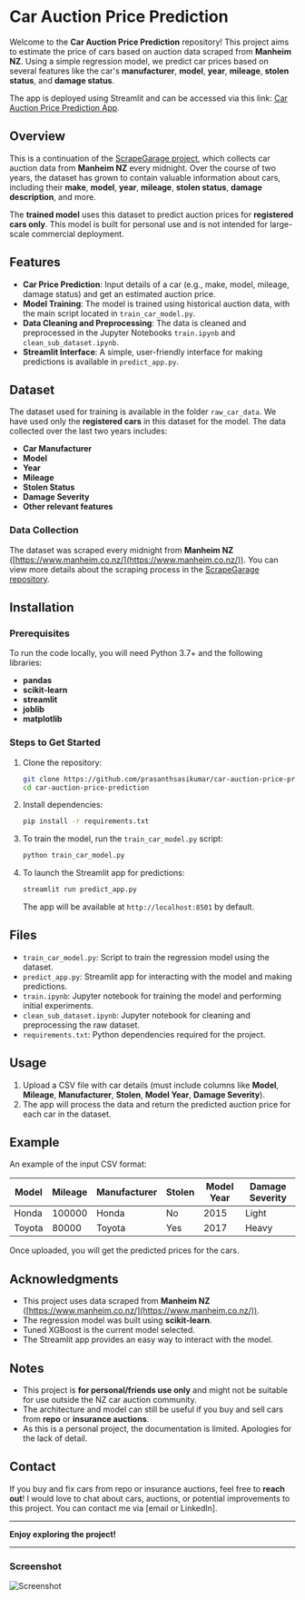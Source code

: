 # Car Auction Price Prediction

Welcome to the **Car Auction Price Prediction** repository! This project aims to estimate the price of cars based on auction data scraped from **Manheim NZ**. Using a simple regression model, we predict car prices based on several features like the car's **manufacturer**, **model**, **year**, **mileage**, **stolen status**, and **damage status**.

The app is deployed using Streamlit and can be accessed via this link: [Car Auction Price Prediction App](https://nz-car-auction.streamlit.app/).

## Overview

This is a continuation of the [ScrapeGarage project](https://github.com/prasanthsasikumar/ScrapeGarage), which collects car auction data from **Manheim NZ** every midnight. Over the course of two years, the dataset has grown to contain valuable information about cars, including their **make**, **model**, **year**, **mileage**, **stolen status**, **damage description**, and more.

The **trained model** uses this dataset to predict auction prices for **registered cars only**. This model is built for personal use and is not intended for large-scale commercial deployment.

## Features

* **Car Price Prediction**: Input details of a car (e.g., make, model, mileage, damage status) and get an estimated auction price.
* **Model Training**: The model is trained using historical auction data, with the main script located in `train_car_model.py`.
* **Data Cleaning and Preprocessing**: The data is cleaned and preprocessed in the Jupyter Notebooks `train.ipynb` and `clean_sub_dataset.ipynb`.
* **Streamlit Interface**: A simple, user-friendly interface for making predictions is available in `predict_app.py`.

## Dataset

The dataset used for training is available in the folder `raw_car_data`. We have used only the **registered cars** in this dataset for the model. The data collected over the last two years includes:

* **Car Manufacturer**
* **Model**
* **Year**
* **Mileage**
* **Stolen Status**
* **Damage Severity**
* **Other relevant features**

### Data Collection

The dataset was scraped every midnight from **Manheim NZ** ([https://www.manheim.co.nz/](https://www.manheim.co.nz/)). You can view more details about the scraping process in the [ScrapeGarage repository](https://github.com/prasanthsasikumar/ScrapeGarage).

## Installation

### Prerequisites

To run the code locally, you will need Python 3.7+ and the following libraries:

* **pandas**
* **scikit-learn**
* **streamlit**
* **joblib**
* **matplotlib**

### Steps to Get Started

1. Clone the repository:

   ```bash
   git clone https://github.com/prasanthsasikumar/car-auction-price-prediction.git
   cd car-auction-price-prediction
   ```

2. Install dependencies:

   ```bash
   pip install -r requirements.txt
   ```

3. To train the model, run the `train_car_model.py` script:

   ```bash
   python train_car_model.py
   ```

4. To launch the Streamlit app for predictions:

   ```bash
   streamlit run predict_app.py
   ```

   The app will be available at `http://localhost:8501` by default.

## Files

* `train_car_model.py`: Script to train the regression model using the dataset.
* `predict_app.py`: Streamlit app for interacting with the model and making predictions.
* `train.ipynb`: Jupyter notebook for training the model and performing initial experiments.
* `clean_sub_dataset.ipynb`: Jupyter notebook for cleaning and preprocessing the raw dataset.
* `requirements.txt`: Python dependencies required for the project.

## Usage

1. Upload a CSV file with car details (must include columns like **Model**, **Mileage**, **Manufacturer**, **Stolen**, **Model Year**, **Damage Severity**).
2. The app will process the data and return the predicted auction price for each car in the dataset.

## Example

An example of the input CSV format:

| Model  | Mileage | Manufacturer | Stolen | Model Year | Damage Severity |
| ------ | ------- | ------------ | ------ | ---------- | --------------- |
| Honda  | 100000  | Honda        | No     | 2015       | Light           |
| Toyota | 80000   | Toyota       | Yes    | 2017       | Heavy           |

Once uploaded, you will get the predicted prices for the cars.

## Acknowledgments

* This project uses data scraped from **Manheim NZ** ([https://www.manheim.co.nz/](https://www.manheim.co.nz/)).
* The regression model was built using **scikit-learn**.
* Tuned XGBoost is the current model selected.
* The Streamlit app provides an easy way to interact with the model.

## Notes

* This project is **for personal/friends use only** and might not be suitable for use outside the NZ car auction community.
* The architecture and model can still be useful if you buy and sell cars from **repo** or **insurance auctions**.
* As this is a personal project, the documentation is limited. Apologies for the lack of detail.

## Contact

If you buy and fix cars from repo or insurance auctions, feel free to **reach out**! I would love to chat about cars, auctions, or potential improvements to this project. You can contact me via \[email or LinkedIn].

---

**Enjoy exploring the project!**

---

### Screenshot

![Screenshot](https://github.com/prasanthsasikumar/car_aution_prediction/blob/main/Screenshot.png?raw=true)

